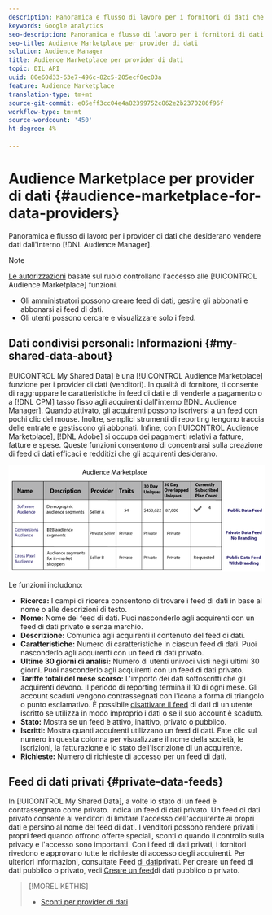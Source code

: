 ```yaml
---
description: Panoramica e flusso di lavoro per i fornitori di dati che desiderano vendere dati direttamente da  Audience Manager.
keywords: Google analytics
seo-description: Panoramica e flusso di lavoro per i fornitori di dati che desiderano vendere dati direttamente da  Audience Manager.
seo-title: Audience Marketplace per provider di dati
solution: Audience Manager
title: Audience Marketplace per provider di dati
topic: DIL API
uuid: 80e60d33-63e7-496c-82c5-205ecf0ec03a
feature: Audience Marketplace
translation-type: tm+mt
source-git-commit: e05eff3cc04e4a82399752c862e2b2370286f96f
workflow-type: tm+mt
source-wordcount: '450'
ht-degree: 4%

---
```



# Audience Marketplace per provider di dati {#audience-marketplace-for-data-providers}

Panoramica e flusso di lavoro per i provider di dati che desiderano vendere dati dall&#39;interno [!DNL Audience Manager].

<!-- c_marketplace_provider.xml -->

>[!NOTE]
>
>[Le autorizzazioni](../../../reporting/reports-dashboard.md) basate sul ruolo controllano l&#39;accesso alle [!UICONTROL Audience Marketplace] funzioni.
>
>* Gli amministratori possono creare feed di dati, gestire gli abbonati e abbonarsi ai feed di dati.
>* Gli utenti possono cercare e visualizzare solo i feed.


## Dati condivisi personali: Informazioni {#my-shared-data-about}

[!UICONTROL My Shared Data] è una [!UICONTROL Audience Marketplace] funzione per i provider di dati (venditori). In qualità di fornitore, ti consente di raggruppare le caratteristiche in feed di dati e di venderle a pagamento o a [!DNL CPM] tasso fisso agli acquirenti dall&#39;interno [!DNL Audience Manager]. Quando attivato, gli acquirenti possono iscriversi a un feed con pochi clic del mouse. Inoltre, semplici strumenti di reporting tengono traccia delle entrate e gestiscono gli abbonati. Infine, con [!UICONTROL Audience Marketplace], [!DNL Adobe] si occupa dei pagamenti relativi a fatture, fatture e spese. Queste funzioni consentono di concentrarsi sulla creazione di feed di dati efficaci e redditizi che gli acquirenti desiderano.

![](assets/seller_marketplace.png)

<!-- c_myshared_data.xml -->

Le funzioni includono:

* **Ricerca:** I campi di ricerca consentono di trovare i feed di dati in base al nome o alle descrizioni di testo.
* **Nome:** Nome del feed di dati. Puoi nasconderlo agli acquirenti con un feed di dati privato e senza marchio.
* **Descrizione:** Comunica agli acquirenti il contenuto del feed di dati.
* **Caratteristiche:** Numero di caratteristiche in ciascun feed di dati. Puoi nasconderlo agli acquirenti con un feed di dati privato.
* **Ultime 30 giorni di analisi:** Numero di utenti univoci visti negli ultimi 30 giorni. Puoi nasconderlo agli acquirenti con un feed di dati privato.
* **Tariffe totali del mese scorso:** L&#39;importo dei dati sottoscritti che gli acquirenti devono. Il periodo di reporting termina il 10 di ogni mese. Gli account scaduti vengono contrassegnati con l&#39;icona a forma di triangolo o punto esclamativo. È possibile [disattivare il feed](../../../features/audience-marketplace/marketplace-data-providers/marketplace-create-manage-feeds.md#deactivate-data-feed) di dati di un utente iscritto se utilizza in modo improprio i dati o se il suo account è scaduto.
* **Stato:**  Mostra se un feed è attivo, inattivo, privato o pubblico.
* **Iscritti:** Mostra quanti acquirenti utilizzano un feed di dati. Fate clic sul numero in questa colonna per visualizzare il nome della società, le iscrizioni, la fatturazione e lo stato dell&#39;iscrizione di un acquirente.
* **Richieste:** Numero di richieste di accesso per un feed di dati.

## Feed di dati privati {#private-data-feeds}

In [!UICONTROL My Shared Data], a volte lo stato di un feed è contrassegnato come privato. Indica un feed di dati privato. Un feed di dati privato consente ai venditori di limitare l&#39;accesso dell&#39;acquirente ai propri dati e persino al nome del feed di dati. I venditori possono rendere privati i propri feed quando offrono offerte speciali, sconti o quando il controllo sulla privacy e l&#39;accesso sono importanti. Con i feed di dati privati, i fornitori rivedono e approvano tutte le richieste di accesso degli acquirenti. Per ulteriori informazioni, consultate Feed [di dati](../../../features/audience-marketplace/marketplace-private-feeds.md)privati. Per creare un feed di dati pubblico o privato, vedi [Creare un feed](../../../features/audience-marketplace/marketplace-data-providers/marketplace-create-manage-feeds.md#create-public-private-data-feed)di dati pubblico o privato.

>[!MORELIKETHIS]
>
>* [Sconti per provider di dati](../../../features/audience-marketplace/marketplace-data-providers/marketplace-create-manage-feeds.md#discounts)

